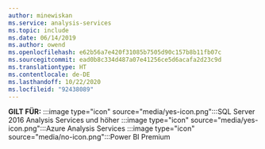 ```yaml
---
author: minewiskan
ms.service: analysis-services
ms.topic: include
ms.date: 06/14/2019
ms.author: owend
ms.openlocfilehash: e62b56a7e420f31085b7505d90c157b8b11fb07c
ms.sourcegitcommit: ead0b8c334d487a07e41256ce5d6acafa2d23c9d
ms.translationtype: HT
ms.contentlocale: de-DE
ms.lasthandoff: 10/22/2020
ms.locfileid: "92438089"
---
```

**GILT FÜR:** :::image type="icon" source="media/yes-icon.png":::SQL Server 2016 Analysis Services und höher :::image type="icon" source="media/yes-icon.png":::Azure Analysis Services :::image type="icon" source="media/no-icon.png":::Power BI Premium
